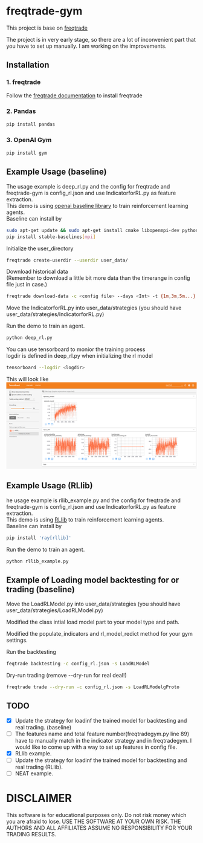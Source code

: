 # freqtrade-gym

This project is base on [freqtrade](https://github.com/freqtrade/freqtrade)  

The project is in very early stage, so there are a lot of inconvenient part that you have to set up manually. I am working on the improvements.   

## Installation 
### 1. freqtrade
Follow the [freqtrade documentation](https://www.freqtrade.io/en/latest/) to install freqtrade

### 2. Pandas
```sh
pip install pandas
```

### 3. OpenAI Gym
```sh
pip install gym
```

## Example Usage (baseline)  
The usage example is deep_rl.py and the config for freqtrade and freqtrade-gym is config_rl.json and use IndicatorforRL.py as feature extraction.  
This demo is using [openai baseline library](https://github.com/hill-a/stable-baselines) to train reinforcement learning agents.  
Baseline can install by  
```sh
sudo apt-get update && sudo apt-get install cmake libopenmpi-dev python3-dev zlib1g-dev
pip install stable-baselines[mpi]
```

Initialize the user_directory  
```sh
freqtrade create-userdir --userdir user_data/
```  

Download historical data  
(Remember to download a little bit more data than the timerange in config file just in case.)  
```sh
freqtrade download-data -c <config file> --days <Int> -t {1m,3m,5m...}
```  

Move the IndicatorforRL.py into user_data/strategies (you should have user_data/strategies/IndicatorforRL.py)  

Run the demo to train an agent.
```sh
python deep_rl.py
```  

You can use tensorboard to monior the training process  
logdir is defined in deep_rl.py when initializing the rl model
```sh
tensorboard --logdir <logdir>
```  
This will look like  
![alt tensorboard](TensorBoardScreenshot.png?raw=true  "tensorboard")  

## Example Usage (RLlib)  
he usage example is rllib_example.py and the config for freqtrade and freqtrade-gym is config_rl.json and use IndicatorforRL.py as feature extraction.  
This demo is using [RLlib](https://docs.ray.io/en/master/rllib.html) to train reinforcement learning agents.  
Baseline can install by  
```sh
pip install 'ray[rllib]'
```  

Run the demo to train an agent.
```sh
python rllib_example.py
```  


## Example of Loading model backtesting for or trading (baseline)  

Move the LoadRLModel.py into user_data/strategies (you should have user_data/strategies/LoadRLModel.py)  

Modified the class intial load model part to your model type and path.  

Modified the populate_indicators and rl_model_redict method for your gym settings.  

Run the backtesting  
```sh  
feqtrade backtesting -c config_rl.json -s LoadRLModel
```  

Dry-run trading (remove --dry-run for real deal!)  
```sh  
freqtrade trade --dry-run -c config_rl.json -s LoadRLModelgProto
```


## TODO  
- [x] Update the strategy for loadinf the trained model for backtesting and real trading. (baseline)  
- [ ] The features name and total feature number(freqtradegym.py line 89) have to manually match in the indicator strategy and in freqtradegym. I would like to come up with a way to set up features in config file.  
- [x] RLlib example.
- [ ] Update the strategy for loadinf the trained model for backtesting and real trading (RLlib).
- [ ] NEAT example.

# DISCLAIMER
This software is for educational purposes only. Do not risk money which you are afraid to lose. USE THE SOFTWARE AT YOUR OWN RISK. THE AUTHORS AND ALL AFFILIATES ASSUME NO RESPONSIBILITY FOR YOUR TRADING RESULTS.  
